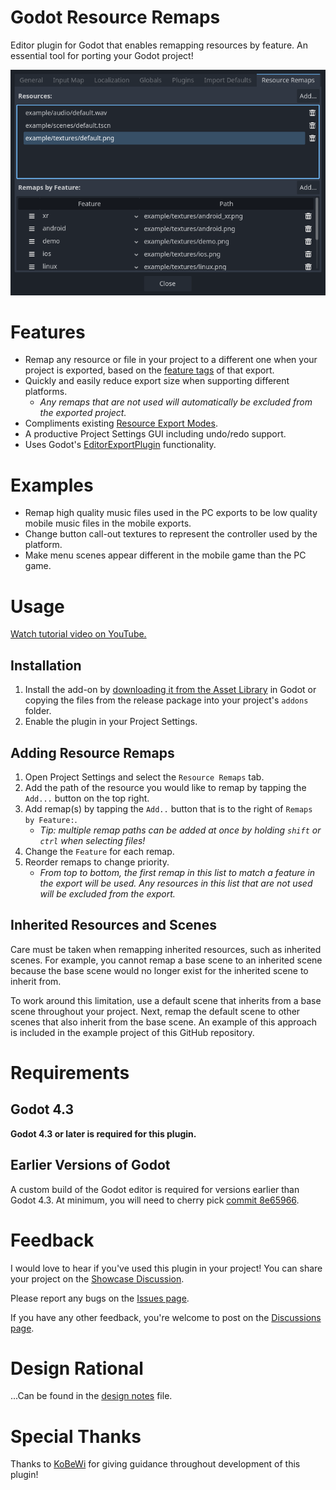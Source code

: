 # Godot Resource Remaps
Editor plugin for Godot that enables remapping resources by feature. An essential tool for porting your Godot project!

![Resource Remaps project settings screenshot](./meta/screenshot.png)

# Features
- Remap any resource or file in your project to a different one when your project is exported, based on the [feature tags](https://docs.godotengine.org/en/stable/tutorials/export/feature_tags.html) of that export.
- Quickly and easily reduce export size when supporting different platforms.
    - _Any remaps that are not used will automatically be excluded from the exported project._
- Compliments existing [Resource Export Modes](https://docs.godotengine.org/en/stable/tutorials/export/exporting_projects.html#resource-options).
- A productive Project Settings GUI including undo/redo support.
- Uses Godot's [EditorExportPlugin](https://docs.godotengine.org/en/stable/classes/class_editorexportplugin.html) functionality.

# Examples
- Remap high quality music files used in the PC exports to be low quality mobile music files in the mobile exports.
- Change button call-out textures to represent the controller used by the platform.
- Make menu scenes appear different in the mobile game than the PC game.

# Usage

[Watch tutorial video on YouTube.](https://youtu.be/28lfFq0Qv9c)

## Installation
1) Install the add-on by [downloading it from the Asset Library](https://godotengine.org/asset-library/asset/3451) in Godot or copying the files from the release package into your project's `addons` folder.
2) Enable the plugin in your Project Settings.

## Adding Resource Remaps
1) Open Project Settings and select the `Resource Remaps` tab.
2) Add the path of the resource you would like to remap by tapping the `Add...` button on the top right.
3) Add remap(s) by tapping the `Add..` button that is to the right of `Remaps by Feature:`.
    - _Tip: multiple remap paths can be added at once by holding `shift` or `ctrl` when selecting files!_
4) Change the `Feature` for each remap.
5) Reorder remaps to change priority.
    - _From top to bottom, the first remap in this list to match a feature in the export will be used. Any resources in this list that are not used will be excluded from the export._

## Inherited Resources and Scenes
Care must be taken when remapping inherited resources, such as inherited scenes. For example, you cannot remap a base scene to an inherited scene because the base scene would no longer exist for the inherited scene to inherit from.

To work around this limitation, use a default scene that inherits from a base scene throughout your project. Next, remap the default scene to other scenes that also inherit from the base scene. An example of this approach is included in the example project of this GitHub repository.

# Requirements
## Godot 4.3
**Godot 4.3 or later is required for this plugin.**

## Earlier Versions of Godot
A custom build of the Godot editor is required for versions earlier than Godot 4.3. At minimum, you will need to cherry pick [commit 8e65966](https://github.com/godotengine/godot/commit/8e6596629a7e239bb3b8008b96554850d5688233).

# Feedback

I would love to hear if you've used this plugin in your project! You can share your project on the [Showcase Discussion](https://github.com/allenwp/godot-resource-remaps/discussions/2).

Please report any bugs on the [Issues page](https://github.com/allenwp/godot-resource-remaps/issues).

If you have any other feedback, you're welcome to post on the [Discussions page](https://github.com/allenwp/godot-resource-remaps/discussions).

# Design Rational
...Can be found in the [design notes](./meta/DESIGN_NOTES.md) file.

# Special Thanks
Thanks to [KoBeWi](https://github.com/KoBeWi) for giving guidance throughout development of this plugin!